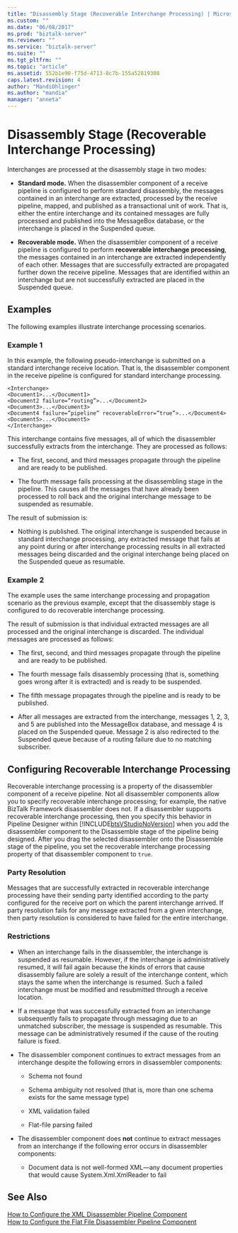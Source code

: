 ```yaml
---
title: "Disassembly Stage (Recoverable Interchange Processing) | Microsoft Docs"
ms.custom: ""
ms.date: "06/08/2017"
ms.prod: "biztalk-server"
ms.reviewer: ""
ms.service: "biztalk-server"
ms.suite: ""
ms.tgt_pltfrm: ""
ms.topic: "article"
ms.assetid: 552b1e90-f75d-4713-8c7b-155a52819308
caps.latest.revision: 4
author: "MandiOhlinger"
ms.author: "mandia"
manager: "anneta"
---
```

# Disassembly Stage (Recoverable Interchange Processing)
Interchanges are processed at the disassembly stage in two modes:  
  
-   **Standard mode.** When the disassembler component of a receive pipeline is configured to perform standard disassembly, the messages contained in an interchange are extracted, processed by the receive pipeline, mapped, and published as a transactional unit of work. That is, either the entire interchange and its contained messages are fully processed and published into the MessageBox database, or the interchange is placed in the Suspended queue.  
  
-   **Recoverable mode.** When the disassembler component of a receive pipeline is configured to perform **recoverable interchange processing**, the messages contained in an interchange are extracted independently of each other. Messages that are successfully extracted are propagated further down the receive pipeline. Messages that are identified within an interchange but are not successfully extracted are placed in the Suspended queue.  
  
## Examples  
 The following examples illustrate interchange processing scenarios.  
  
### Example 1  
 In this example, the following pseudo-interchange is submitted on a standard interchange receive location. That is, the disassembler component in the receive pipeline is configured for standard interchange processing.  
  
```  
<Interchange>  
<Document1>...</Document1>  
<Document2 failure=”routing”>...</Document2>  
<Document3>...</Document3>  
<Document4 failure=”pipeline” recoverableError=”true”>...</Document4>  
<Document5>...</Document5>  
</Interchange>  
```  
  
 This interchange contains five messages, all of which the disassembler successfully extracts from the interchange. They are processed as follows:  
  
-   The first, second, and third messages propagate through the pipeline and are ready to be published.  
  
-   The fourth message fails processing at the disassembling stage in the pipeline. This causes all the messages that have already been processed to roll back and the original interchange message to be suspended as resumable.  
  
 The result of submission is:  
  
-   Nothing is published. The original interchange is suspended because in standard interchange processing, any extracted message that fails at any point during or after interchange processing results in all extracted messages being discarded and the original interchange being placed on the Suspended queue as resumable.  
  
### Example 2  
 The example uses the same interchange processing and propagation scenario as the previous example, except that the disassembly stage is configured to do recoverable interchange processing.  
  
 The result of submission is that individual extracted messages are all processed and the original interchange is discarded. The individual messages are processed as follows:  
  
-   The first, second, and third messages propagate through the pipeline and are ready to be published.  
  
-   The fourth message fails disassembly processing (that is, something goes wrong after it is extracted) and is ready to be suspended.  
  
-   The fifth message propagates through the pipeline and is ready to be published.  
  
-   After all messages are extracted from the interchange, messages 1, 2, 3, and 5 are published into the MessageBox database, and message 4 is placed on the Suspended queue. Message 2 is also redirected to the Suspended queue because of a routing failure due to no matching subscriber.  
  
## Configuring Recoverable Interchange Processing  
 Recoverable interchange processing is a property of the disassembler component of a receive pipeline. Not all disassembler components allow you to specify recoverable interchange processing; for example, the native BizTalk Framework disassembler does not. If a disassembler supports recoverable interchange processing, then you specify this behavior in Pipeline Designer within [!INCLUDE[btsVStudioNoVersion](../includes/btsvstudionoversion-md.md)] when you add the disassembler component to the Disassemble stage of the pipeline being designed. After you drag the selected disassembler onto the Disassemble stage of the pipeline, you set the recoverable interchange processing property of that disassembler component to `true`.  
  
### Party Resolution  
 Messages that are successfully extracted in recoverable interchange processing have their sending party identified according to the party configured for the receive port on which the parent interchange arrived. If party resolution fails for any message extracted from a given interchange, then party resolution is considered to have failed for the entire interchange.  
  
### Restrictions  
  
-   When an interchange fails in the disassembler, the interchange is suspended as resumable. However, if the interchange is administratively resumed, it will fail again because the kinds of errors that cause disassembly failure are solely a result of the interchange content, which stays the same when the interchange is resumed. Such a failed interchange must be modified and resubmitted through a receive location.  
  
-   If a message that was successfully extracted from an interchange subsequently fails to propagate through messaging due to an unmatched subscriber, the message is suspended as resumable. This message can be administratively resumed if the cause of the routing failure is fixed.  
  
-   The disassembler component continues to extract messages from an interchange despite the following errors in disassembler components:  
  
    -   Schema not found  
  
    -   Schema ambiguity not resolved (that is, more than one schema exists for the same message type)  
  
    -   XML validation failed  
  
    -   Flat-file parsing failed  
  
-   The disassembler component does **not** continue to extract messages from an interchange if the following error occurs in disassembler components:  
  
    -   Document data is not well-formed XML—any document properties that would cause System.Xml.XmlReader to fail  
  
## See Also  
 [How to Configure the XML Disassembler Pipeline Component](../core/how-to-configure-the-xml-disassembler-pipeline-component.md)   
 [How to Configure the Flat File Disassembler Pipeline Component](../core/how-to-configure-the-flat-file-disassembler-pipeline-component.md)